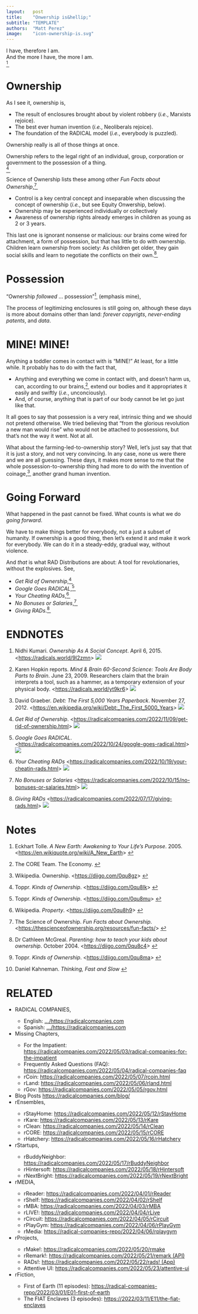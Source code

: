 ```yaml
---
layout:   post
title:    "Onwership is&hellip;"
subtitle: "TEMPLATE"
authors:  "Matt Perez"
image:    "icon-ownership-is.svg"
---
```


<div style="display:none;">
 <p>Ownership is enclosures-as-robbery, a human invention, and the foundation of the <span class="_paradigm">RADICAL</span> model.</p>
</div>

<div class="_citation">
 I have, therefore I am.<br>
 And the more I have, the more I am.
</div><a href="#en01"><sup id="bm01">1&nbsp;</sup></a>

<h1>Ownership</h1>
 <p>As I see it, ownership is,</p>
  <ul>
   <li>The result of enclosures brought about by violent robbery (<em>i.e.</em>, Marxists rejoice).</li>
   <li>The best ever human invention (<em>i.e.</em>, Neoliberals rejoice).</li>
   <li>The foundation of the <span class="_paradigm">RADICAL</span> model (<em>i.e.</em>, everybody is puzzled).</li>
  </ul>
 <p>Ownership really is all of those things at once.</p>
 <div class="_citation">
  Ownership refers to the legal right of an individual, group, corporation or government to the possession of a thing.
 </div><a href="#en04"><sup id="bm04">4&nbsp;</sup></a>
 <p>Science of Ownership lists these among other <em>Fun Facts about Ownership</em>,<a href="#en07"><sup id="bm07">7&nbsp;</sup></a></p>
 <ul>
  <li>Control is a key central concept and inseparable when discussing the concept of ownership (<em>i.e.</em>, but see Equity Onwership, below).</li>
  <li>Ownership may be experienced individually or collectively</li>
  <li>Awareness of ownership rights already emerges in children as young as 2 or 3 years.</li>
 </ul>
 <p>This last one is ignorant nonsense or malicious: our brains come wired for attachment, a form of  possession, but that has little to do with ownership. Children learn ownership from society: <span class="_quotespan">As children get older, they gain social skills and learn to negotiate the conflicts on their own.<a href="#fn8"><sup id="bm08">8&nbsp</a></sup></span></p>
 
<h1>Possession</h1>
 <p><span class="_quotespan">&ldquo;Ownership <em>followed</em> &hellip; possession&rdquo;</span><a href="#en01"><sup id="bm01">1&nbsp;</sup></a> (emphasis mine),</p>
 <p>The process of legitimizing enclosures is still going on, although these days is more about domains other than land: <em>forever copyrigts</em>, <em>never-ending patents</em>, and <em>data</em>.</p>

<h1>MINE! MINE!</h1>
 <p>Anything a toddler comes in contact with is &ldquo;MINE!&rdquo; At least, for a little while. It probably has to do with the fact that,
  <ul>
   <li>Anything and everything we come in contact with, and doesn&rsquo;t harm us, can, according to our brains,<a href="#en02"><sup id="bm02">2&nbsp;</sup></a> extend our bodies and it appropriates it easily and swiftly (<em>i.e.</em>, unconciously).</li>
   <li>And, of course, anything that is part of our body cannot be let go just like that.</li>
  </ul>
 <p>It all goes to say that possession is a very real, intrinsic thing and we should not pretend otherwise. We tried believing that &ldquo;from the glorious revolution a new man would rise&rdquo; who would not be attached to possessions, but that&rsquo;s not the way it went. Not at all.</p>
 <p>What about the farming-led-to-ownership story? Well, let&rsquo;s just say that that it is just a story, and not very convincing. In any case, none us were there and we are all guessing. These days, it makes more sense to me that the whole possession-to-ownership thing had more to do with the invention of coinage,<a href="#en03"><sup id="bm03">3&nbsp;</sup></a> another grand human invention.</p>

<h1>Going Forward</h1>
 <p>What happened in the past cannot be fixed. What counts is what we do <em>going forward</em>.</p>
 <p>We have to make things better for everybody, not a just a subset of humanity. If ownership is a good thing, then let&rsquo;s extend it and make it work for everybody. We can do it in a steady-eddy, gradual way, without violence.</p>
 <p>And <em>that</em> is what <span class="_paradigm">RAD</span> Distributions are about: A tool for revolutionaries, without the explosives. See,</p>
  <ul>
   <li>                                <em>Get Rid of Ownership</em>,<a href="#en04"><sup id="bm04">4&nbsp;</sup></a></li>
   <li>  <em>Google Goes <span class="_paradigm">RADICAL</span></em>,<a href="#en05"><sup id="bm05">5&nbsp;</sup></a></li>
   <li>   <em>Your Cheating <span class="_paradigm">RAD</span>s</em>,<a href="#en06"><sup id="bm06">6&nbsp;</sup></a></li>
   <li>                              <em>No Bonuses or Salaries</em>,<a href="#en07"><sup id="bm07">7&nbsp;</sup></a></li>
   <li>          <em>Giving <span class="_paradigm">RAD</span>s</em>.<a href="#en08"><sup id="bm08">8&nbsp;</sup></a></li>
  </ul>

<h1 class="_section">ENDNOTES</h1>
 <ol>
  <li id="en01">
   <p class="_list-item">
    Nidhi Kumari.
    <em>Ownership As A Social Concept</em>.
    April 6, 2015.
    &lt;<a href="https://radicals.world/9l2zmn" target="_blank">https://radicals.world/9l2zmn</a>&gt;
    <a class="_uparrow" href="#bm01"><img src="/assets/img/arrow-up-icon.png"></a>
   </p>
  </li>
  <li id="en02">
   <p class="_list-item">
    Karen Hopkin reports.
    <em>Mind & Brain 60-Second Science: Tools Are Body Parts to Brain</em>.
    June 23, 2009.
    <span class="_quotespan">Researchers claim that the brain interprets a tool, such as a hammer, as a temporary extension of your physical body.</span>
    &lt;<a href="https://radicals.world/yt9kr6" target="_blank">https://radicals.world/yt9kr6</a>&gt;
    <a class="_uparrow" href="#bm02"><img src="/assets/img/arrow-up-icon.png"></a>
   </p>
  </li>
  <li id="en03">
   <p class="_list-item">
    David Graeber.
    <em>Debt: The First 5,000 Years Paperback</em>.
    November 27, 2012.
    &lt;<a href="https://en.wikipedia.org/wiki/Debt:_The_First_5000_Years" target="_blank">https://en.wikipedia.org/wiki/Debt:_The_First_5000_Years</a>&gt;
    <a class="_uparrow" href="#bm03"><img src="/assets/img/arrow-up-icon.png"></a>
   </p>
  </li>
  <li id="en04">
   <p class="_list-item">
    <em>Get Rid of Ownership</em>.
    <<a href="https://radicalcompanies.com/2022/11/09/get-rid-of-ownership.html" target="_blank">https://radicalcompanies.com/2022/11/09/get-rid-of-ownership.html</a>>
    <a class="_uparrow" href="#bm04"><img src="/assets/img/arrow-up-icon.png"></a>
   </p>
  </li>
  <li id="en05">
   <p class="_list-item">
    <em>Google Goes <span class="_paradigm">RADICAL</span></em>.
    <<a href="https://radicalcompanies.com/2022/10/24/google-goes-radical.html" target="_blank">https://radicalcompanies.com/2022/10/24/google-goes-radical.html</a>>
    <a class="_uparrow" href="#bm05"><img src="/assets/img/arrow-up-icon.png"></a>
   </p>
  </li>
  <li id="en06">
   <p class="_list-item">
    <em>Your Cheating <span class="_paradigm">RAD</span>s</em>
    <<a href="https://radicalcompanies.com/2022/10/19/your-cheatin-rads.html" target="_blank">https://radicalcompanies.com/2022/10/19/your-cheatin-rads.html</a>>
    <a class="_uparrow" href="#bm06"><img src="/assets/img/arrow-up-icon.png"></a>
   </p>
  </li>
  <li id="en07">
   <p class="_list-item">
    <em>No Bonuses or Salaries</em>
    <<a href="https://radicalcompanies.com/2022/10/15/no-bonuses-or-salaries.html" target="_blank">https://radicalcompanies.com/2022/10/15/no-bonuses-or-salaries.html</a>>
    <a class="_uparrow" href="#bm07"><img src="/assets/img/arrow-up-icon.png"></a>
   </p>
  </li>
  <li id="en08">
   <p class="_list-item">
    <em>Giving RADs</em>
    <<a href="https://radicalcompanies.com/2022/07/17/giving-rads.html" target="_blank">https://radicalcompanies.com/2022/07/17/giving-rads.html</a>>
    <a class="_uparrow" href="#bm08"><img src="/assets/img/arrow-up-icon.png"></a>
   </p>
  </li>
 </ol>

<!-- Footnotes themselves at the bottom. -->
<h1>Notes</h1>
 <ol>
  <li id="en01">
   <p>
    Eckhart Tolle.
    <em>A New Earth: Awakening to Your Life’s Purpose</em>.
    2005.
    &lt;<a href="https://en.wikiquote.org/wiki/A_New_Earth">https://en.wikiquote.org/wiki/A_New_Earth</a>&gt;
    <a href="#fnref1">&#8617;</a>
   </p>
  </li>
  <li id="en02">
   <p>
   	The CORE Team. The Economy.
    <a href="#fnref2">&#8617;</a>
   </p>
  </li>
    <li id="en03">
    Wikipedia. Ownership.
    &lt;<a href="https://diigo.com/0qu8gz">https://diigo.com/0qu8gz</a>&gt;
    <a href="#fnref3">&#8617;</a>
   </p>
  </li>
  <li id="en04">
   <p>
    Toppr.
    <em>Kinds of Ownership</em>.
    &lt;<a href="https://diigo.com/0qu8lk">https://diigo.com/0qu8lk</a>&gt;
    <a href="#fnref4">&#8617;</a>
   </p>
  </li>
  <li id="en05">
   <p>
    Toppr.
    <em>Kinds of Ownership</em>.
    &lt;<a href="https://diigo.com/0qu8mu">https://diigo.com/0qu8mu</a>&gt;
    <a href="#fnref5">&#8617;</a>
   </p>
  </li>
  <li id="en06">
   <p>
    Wikipedia.
    <em>Property</em>.
    &lt;<a href="https://diigo.com/0qu8h9">https://diigo.com/0qu8h9</a>&gt;
    <a href="#fnref6">&#8617;</a>
   </p>
  </li>
  <li id="en07">
   <p>
    The Science of Ownership.
    <em>Fun Facts about Ownership</em>.
    &lt;<a href="https://thescienceofownership.org/resources/fun-facts/">https://thescienceofownership.org/resources/fun-facts/</a>&gt;
    <a href="#fnref7">&#8617;</a>
   </p>
  <li id="en08">
   <p>
    Dr Cathleen McGreal.
    <em>Parenting: how to teach your kids about ownership</em>.
    October 2004.
    &lt;<a href="https://diigo.com/0qu8c4">https://diigo.com/0qu8c4</a>&gt;
    <a href="#fnref8">&#8617;</a>
   </p>
  </li>
  <li id="en09">
   <p>
    Toppr.
    <em>Kinds of Ownership</em>.
    &lt;<a href="https://diigo.com/0qu8ma">https://diigo.com/0qu8ma</a>&gt;
    <a href="#fnref9">&#8617;</a>
   </p>
  </li>
  <li id="en10">
   <p>
    Daniel Kahneman.
    <em>Thinking, Fast and Slow</em>
    <https://a.com/4MOx6ei>
    <a href="#fnref10">&#8617;</a>
   </p>
  </li>
 </ol>

<h1 class="_section">RELATED</h1>
 <ul>
  <li>RADICAL COMPANIES,</li>
   <ul>
    <li><a>English</a>: <a href="https://radicalcompanies.com" target="_blank">&hellip;/https://radicalcompanies.com</a></li>
    <li><a>Spanish</a>: <a href="https://radicalcompanies.com" target="_blank">&hellip;/https://radicalcompanies.com</a></li>
   </ul>
  <li>Missing Chapters,</li>
   <ul>
    <li>For the Impatient: <a href="https://radicalcompanies.com/2022/05/03/radical-companies-for-the-impatient" target="_blank">https://radicalcompanies.com/2022/05/03/radical-companies-for-the-impatient</a></li>
    <li>Frequently Asked Questions (FAQ): <a href="https://radicalcompanies.com/2022/05/04/radical-companies-faq" target="_blank">https://radicalcompanies.com/2022/05/04/radical-companies-faq</a></li>
    <li>rCoin: <a href="https://radicalcompanies.com/2022/05/07/rcoin.html" target="_blank">https://radicalcompanies.com/2022/05/07/rcoin.html</a></li>
    <li>rLand: <a href="https://radicalcompanies.com/2022/05/06/rland.html" target="_blank">https://radicalcompanies.com/2022/05/06/rland.html</a></li>
    <li>rGov: <a href="https://radicalcompanies.com/2022/05/05/rgov.html" target="_blank">https://radicalcompanies.com/2022/05/05/rgov.html</a></li>
   </ul>
   <li>Blog Posts <a href="https://radicalcompanies.com/blog/" target="_blank">https://radicalcompanies.com/blog/</a></li>
   <li>rEnsembles,</li>
    <ul>
     <li> rStayHome: <a href="https://radicalcompanies.com/2022/05/12/rStayHome" target="_blank">https://radicalcompanies.com/2022/05/12/rStayHome</a></li>
     <li>     rKare: <a href="https://radicalcompanies.com/2022/05/13/rKare" target="_blank">https://radicalcompanies.com/2022/05/13/rKare</a></li>
     <li>    rClean: <a href="https://radicalcompanies.com/2022/05/14/rClean" target="_blank">https://radicalcompanies.com/2022/05/14/rClean</a></li>
     <li>     rCORE: <a href="https://radicalcompanies.com/2022/05/15/rCORE" target="_blank">https://radicalcompanies.com/2022/05/15/rCORE</a></li>
     <li>rHatchery: <a href="https://radicalcompanies.com/2022/05/16/rHatchery" target="_blank">https://radicalcompanies.com/2022/05/16/rHatchery</a></li>
    </ul>
   <li>rStartups,</li>
    <ul>
     <li>rBuddyNeighbor: <a href="https://radicalcompanies.com/2022/05/17/rBuddyNeighbor" target="_blank">https://radicalcompanies.com/2022/05/17/rBuddyNeighbor</a></li>
     <li>   rHintersoft: <a href="https://radicalcompanies.com/2022/05/18/rHintersoft" target="_blank">https://radicalcompanies.com/2022/05/18/rHintersoft</a></li> 
     <li>   rNextBright: <a href="https://radicalcompanies.com/2022/05/19/rNextBright" target="_blank">https://radicalcompanies.com/2022/05/19/rNextBright</a></li>
    </ul>
   <li>rMEDIA,</li>
    <ul>
     <li> rReader: <a href="https://radicalcompanies.com/2022/04/01/rReader" target="_blank">https://radicalcompanies.com/2022/04/01/rReader</a></li>
     <li>  rShelf: <a href="https://radicalcompanies.com/2022/04/02/rShelf" target="_blank">https://radicalcompanies.com/2022/04/02/rShelf</a></li>
     <li>    rMBA: <a href="https://radicalcompanies.com/2022/04/03/rMBA" target="_blank">https://radicalcompanies.com/2022/04/03/rMBA</a></li>
     <li>  rLIVE!: <a href="https://radicalcompanies.com/2022/04/04/rLive" target="_blank">https://radicalcompanies.com/2022/04/04/rLive</a></li>
     <li>rCircuit: <a href="https://radicalcompanies.com/2022/04/05/rCircuit" target="_blank">https://radicalcompanies.com/2022/04/05/rCircuit</a></li>
     <li>rPlayGym: <a href="https://radicalcompanies.com/2022/04/06/rPlayGym" target="_blank">https://radicalcompanies.com/2022/04/06/rPlayGym</a></li>
     <li>  rMedia: <a href="https://radical-companies-repo/2022/04/06/rplaygym" target="_blank">https://radical-companies-repo/2022/04/06/rplaygym</a></li>
    </ul>
   <li>rProjects,</li>
    <ul>
     <li>      rMake!: <a href="https://radicalcompanies.com/2022/05/20/rmake" target="_blank">https://radicalcompanies.com/2022/05/20/rmake</a></li>
     <li>    rRemark!: <a href="https://radicalcompanies.com/2022/05/21/remark" target="_blank">https://radicalcompanies.com/2022/05/21/remark (API)</a></li>
     <li>       RADs!: <a href="https://radicalcompanies.com/2022/05/22/rads!" target="_blank">https://radicalcompanies.com/2022/05/22/rads! (App)</a></li>
     <li>Attentive UI: <a href="https://radicalcompanies.com/2022/05/23/attentive-ui" target="_blank">https://radicalcompanies.com/2022/05/23/attentive-ui</a></li>
    </ul>
   <li>rFiction,</li>
    <ul>
     <li>  First of Earth (11 episodes): <a href="https://radical-companies-repo/2022/03/01/E01-first-of-earth" target="_blank">https://radical-companies-repo/2022/03/01/E01-first-of-earth</a></li>
     <li>The FIAT Enclaves (3 episodes): <a href="https://2022/03/11/E11/the-fiat-enclaves" target="_blank">https://2022/03/11/E11/the-fiat-enclaves</a></li>
    </ul>
